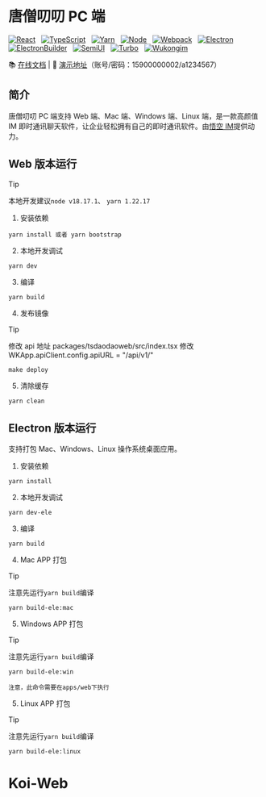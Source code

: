 # 唐僧叨叨 PC 端

<a href="https://zh-hans.react.dev/" target="_blank" rel="noopener" style="display:inline-block;">
	<img src="https://img.shields.io/badge/React-17.0.2-%236CB52D.svg?logo=React" alt="React" />
</a> &nbsp;
<a href="https://ts.nodejs.cn/" target="_blank" rel="noopener" style="display:inline-block;">
	<img src="https://img.shields.io/badge/TypeScript-5.0.4-%236CB52D.svg?logo=TypeScript&logoColor=FFF" alt="TypeScript" />
</a> &nbsp;
<a href="https://yarn.bootcss.com/" target="_blank" rel="noopener" style="display:inline-block;">
	<img src="https://img.shields.io/badge/Yarn-1.22.17-%236CB52D.svg?logo=Yarn&logoColor=FFF" alt="Yarn" />
</a> &nbsp;
<a href="https://nodejs.org/" target="_blank" rel="noopener" style="display:inline-block;">
	<img src="https://img.shields.io/badge/Node-18.17.1-%236CB52D.svg?logo=Node&logoColor=FFF" alt="Node">
</a> &nbsp;
<a href="https://webpack.docschina.org/" target="_blank" rel="noopener" style="display:inline-block;">
	<img src="https://img.shields.io/badge/Webpack-5.88.2-%236CB52D.svg?logo=Webpack" alt="Webpack" />
</a> &nbsp;
<a href="https://www.electronjs.org/zh/" target="_blank" rel="noopener" style="display:inline-block;">
	<img src="https://img.shields.io/badge/Electron-26.0.0-%236CB52D.svg?logo=Electron&logoColor=FFF" alt="Electron" />
</a> &nbsp;
<a href="https://www.electron.build/" target="_blank" rel="noopener" style="display:inline-block;">
	<img src="https://img.shields.io/badge/ElectronBuilder-24.9.1-%236CB52D.svg?logo=ElectronBuilder&logoColor=FFF" alt="ElectronBuilder" />
</a> &nbsp;
<a href="https://semi.design/zh-CN/" target="_blank" rel="noopener" style="display:inline-block;">
	<img src="https://img.shields.io/badge/Semi UI-2.24.2-%236CB52D.svg?logo=SemiUI" alt="SemiUI">
</a> &nbsp;
<a href="https://turbo.build/repo" target="_blank" rel="noopener" style="display:inline-block;">
	<img src="https://img.shields.io/badge/turbo-2.0.9-%236CB52D.svg?logo=Turbo&logoColor=FFF" alt="Turbo" />
</a> &nbsp;
<a href="https://githubim.com/" target="_blank" rel="noopener" style="display:inline-block;">
	<img src="https://img.shields.io/badge/WukongIm-1.2.10-%236CB52D.svg?logo=WukonIm" alt="Wukongim" />
</a> &nbsp;

📚 [在线文档](https://tsdaodao.com/) | 🚀 [演示地址](https://web.botgate.cn/)（账号/密码：15900000002/a1234567）

## 简介

唐僧叨叨 PC 端支持 Web 端、Mac 端、Windows 端、Linux 端，是一款高颜值 IM 即时通讯聊天软件，让企业轻松拥有自己的即时通讯软件。由[悟空 IM](https://githubim.com/)提供动力。

## Web 版本运行

> [!TIP]
> 本地开发建议`node v18.17.1`、 `yarn 1.22.17`

1. 安装依赖

```shell
yarn install 或者 yarn bootstrap
```

2. 本地开发调试

```shell
yarn dev
```

3. 编译

```shell
yarn build
```

4.  发布镜像

> [!TIP]
> 修改 api 地址 packages/tsdaodaoweb/src/index.tsx 修改 WKApp.apiClient.config.apiURL = "/api/v1/"

```shell
make deploy
```

5. 清除缓存

```sh
yarn clean
```

## Electron 版本运行

支持打包 Mac、Windows、Linux 操作系统桌面应用。

1. 安装依赖

```shell
yarn install
```

2. 本地开发调试

```shell
yarn dev-ele
```

3. 编译

```shell
yarn build
```

4. Mac APP 打包

> [!TIP]
> 注意先运行`yarn build`编译

```shell
yarn build-ele:mac
```

5. Windows APP 打包

> [!TIP]
> 注意先运行`yarn build`编译

```shell
yarn build-ele:win
```

`注意，此命令需要在apps/web下执行`

5. Linux APP 打包

> [!TIP]
> 注意先运行`yarn build`编译

```shell
yarn build-ele:linux
```
# Koi-Web

